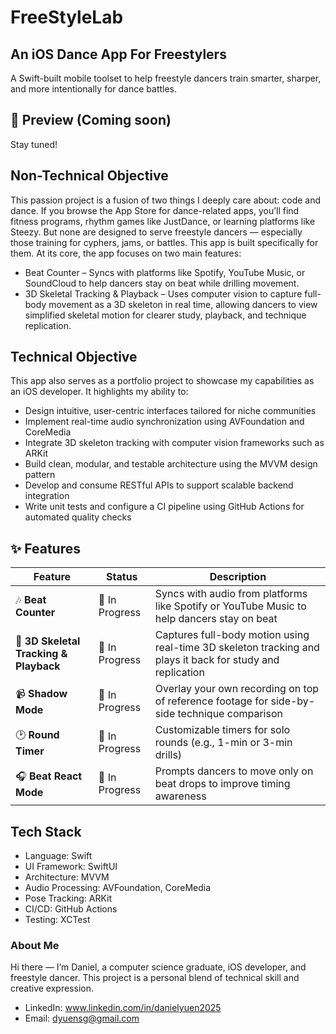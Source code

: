 # FreeStyleLab
## An iOS Dance App For Freestylers 
A Swift-built mobile toolset to help freestyle dancers train smarter, sharper, and more intentionally for dance battles.

## 📸 Preview (Coming soon)
Stay tuned!


## Non-Technical Objective

This passion project is a fusion of two things I deeply care about: code and dance. If you browse the App Store for dance-related apps, you’ll find fitness programs, rhythm games like JustDance, or learning platforms like Steezy. But none are designed to serve freestyle dancers — especially those training for cyphers, jams, or battles. This app is built specifically for them. At its core, the app focuses on two main features:

- Beat Counter – Syncs with platforms like Spotify, YouTube Music, or SoundCloud to help dancers stay on beat while drilling movement.
- 3D Skeletal Tracking & Playback – Uses computer vision to capture full-body movement as a 3D skeleton in real time, allowing dancers to view simplified skeletal motion for clearer study, playback, and technique replication.

## Technical Objective

This app also serves as a portfolio project to showcase my capabilities as an iOS developer. It highlights my ability to:

- Design intuitive, user-centric interfaces tailored for niche communities
- Implement real-time audio synchronization using AVFoundation and CoreMedia
- Integrate 3D skeleton tracking with computer vision frameworks such as ARKit
- Build clean, modular, and testable architecture using the MVVM design pattern
- Develop and consume RESTful APIs to support scalable backend integration
- Write unit tests and configure a CI pipeline using GitHub Actions for automated quality checks

## ✨ Features

| Feature                           | Status         | Description |
|-----------------------------------|----------------|-------------|
| 🎶 **Beat Counter**              | 🚧 In Progress        | Syncs with audio from platforms like Spotify or YouTube Music to help dancers stay on beat |
| 🧍 **3D Skeletal Tracking & Playback** | 🚧 In Progress        | Captures full-body motion using real-time 3D skeleton tracking and plays it back for study and replication |
| 📹 **Shadow Mode**               | 🚧 In Progress     | Overlay your own recording on top of reference footage for side-by-side technique comparison |
| 🕑 **Round Timer**                | 🚧 In Progress        | Customizable timers for solo rounds (e.g., 1-min or 3-min drills) |
| 🎧 **Beat React Mode**           | 🚧 In Progress | Prompts dancers to move only on beat drops to improve timing awareness |


## Tech Stack

- Language: Swift 
- UI Framework: SwiftUI
- Architecture: MVVM
- Audio Processing: AVFoundation, CoreMedia
- Pose Tracking: ARKit 
- CI/CD: GitHub Actions 
- Testing: XCTest 

### About Me
Hi there — I’m Daniel, a computer science graduate, iOS developer, and freestyle dancer. This project is a personal blend of technical skill and creative expression. 

- LinkedIn: www.linkedin.com/in/danielyuen2025 
- Email: dyuensg@gmail.com 
